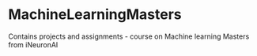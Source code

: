 # MachineLearningMasters
Contains projects and assignments - course on Machine learning Masters from iNeuronAI
